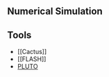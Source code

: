 ## Numerical Simulation

## Tools

- [[Cactus]]
- [[FLASH]]
- [PLUTO](http://plutocode.ph.unito.it)

